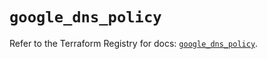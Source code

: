 # `google_dns_policy`

Refer to the Terraform Registry for docs: [`google_dns_policy`](https://registry.terraform.io/providers/hashicorp/google-beta/5.39.1/docs/resources/google_dns_policy).
